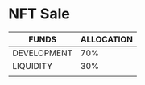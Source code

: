 # NFT Sale

| FUNDS       | ALLOCATION |
| ----------- | ---------- |
| DEVELOPMENT | 70%        |
| LIQUIDITY   | 30%        |
|             |            |
